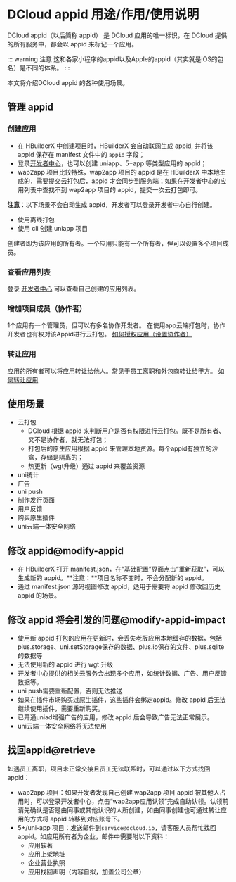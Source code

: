 # DCloud appid 用途/作用/使用说明

DCloud appid（以后简称 appid） 是 DCloud 应用的唯一标识，在 DCloud 提供的所有服务中，都会以 appid 来标记一个应用。

::: warning 注意
这和各家小程序的appid以及Apple的appid（其实就是iOS的包名）是不同的体系。
:::

本文将介绍DCloud appid 的各种使用场景。

## 管理 appid
### 创建应用
- 在 HBuilderX 中创建项目时，HBuilderX 会自动联网生成 appid, 并将该 appid 保存在 manifest 文件中的 `appid` 字段；
- 登录[开发者中心](https://dev.dcloud.net.cn)，也可以创建 uniapp、5+app 等类型应用的 appid；
- wap2app 项目比较特殊，wap2app 项目的 appid 是在 HBuilderX 中本地生成的，需要提交云打包后，appid 才会同步到服务端；如果在开发者中心的应用列表中查找不到 wap2app 项目的 appid，提交一次云打包即可。


**注意**：以下场景不会自动生成 appid，开发者可以登录开发者中心自行创建。
- 使用离线打包
- 使用 cli 创建 uniapp 项目

创建者即为该应用的所有者。一个应用只能有一个所有者，但可以设置多个项目成员。

### 查看应用列表
登录 [开发者中心](https://dev.dcloud.net.cn) 可以查看自己创建的应用列表。

### 增加项目成员（协作者）
1个应用有一个管理员，但可以有多名协作开发者。
在使用app云端打包时，协作开发者也有权对该Appid进行云打包。
 [如何授权应用（设置协作者）](dev/app/add-member.md) 

### 转让应用
应用的所有者可以将应用转让给他人。常见于员工离职和外包商转让给甲方。
 [如何转让应用](dev/app/transfer.md)

## 使用场景
- 云打包
	- DCloud 根据 appid 来判断用户是否有权限进行云打包。既不是所有者、又不是协作者，就无法打包；
	- 打包后的原生应用根据 appid 来管理本地资源。每个appid有独立的沙盒，存储是隔离的；
	- 热更新（wgt升级）通过 appid 来覆盖资源
- uni统计
- 广告
- uni push
- 制作发行页面
- 用户反馈
- 购买原生插件
- uni云端一体安全网络

## 修改 appid@modify-appid
- 在 HBuilderX 打开 manifest.json，在“基础配置”界面点击“重新获取”，可以生成新的 appid。**注意：**项目名称不变时，不会分配新的 appid。
- 通过 manifest.json 源码视图修改 appid，适用于需要将 appid 修改回历史 appid 的场景。

## 修改 appid 将会引发的问题@modify-appid-impact
- 使用新 appid 打包的应用在更新时，会丢失老版应用本地缓存的数据，包括plus.storage、uni.setStorage保存的数据、plus.io保存的文件、plus.sqlite的数据等
- 无法使用新的 appid 进行 wgt 升级
- 开发者中心提供的相关云服务会出现多个应用，如统计数据、广告、用户反馈数据等。
- uni push需要重新配置，否则无法推送
- 如果在插件市场购买过原生插件，这些插件会绑定appid。修改 appid 后无法继续使用插件，需要重新购买。 
- 已开通uniad增强广告的应用，修改 appid 后会导致广告无法正常展示。
- uni云端一体安全网络将无法使用

## 找回appid@retrieve
如遇员工离职，项目未正常交接且员工无法联系时，可以通过以下方式找回 appid：
- wap2app 项目：如果开发者发现自己创建 wap2app 项目 appid 被其他人占用时，可以登录开发者中心，点击“wap2app应用认领”完成自助认领。认领前请先确认是否是由同事或其他认识的人所创建，如由同事创建也可通过转让应用的方式将 appid 转移到对应账号下。
- 5+/uni-app 项目：发送邮件到`service@dcloud.io`，请客服人员帮忙找回 appid。如应用所有者为企业，邮件中需要附以下资料：
  - 应用软著
  - 应用上架地址
  - 企业营业执照
  - 应用找回声明（内容自拟，加盖公司公章）
